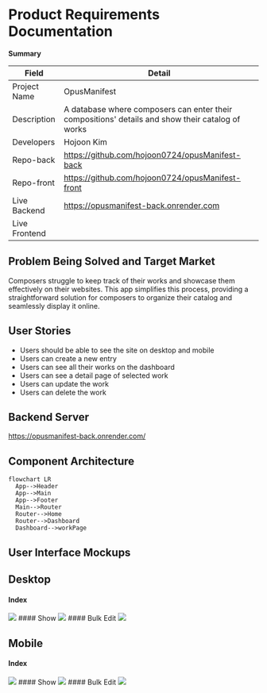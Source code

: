 # Product Requirements Documentation

**Summary**

| Field         | Detail                                                                                           |
| ------------- | ------------------------------------------------------------------------------------------------ |
| Project Name  | OpusManifest                                                                                     |
| Description   | A database where composers can enter their compositions' details and show their catalog of works |
| Developers    | Hojoon Kim                                                                                       |
| Repo-back     | https://github.com/hojoon0724/opusManifest-back                                                  |
| Repo-front    | https://github.com/hojoon0724/opusManifest-front                                                 |
| Live Backend  | https://opusmanifest-back.onrender.com                                                           |
| Live Frontend |                                                                                                  |

## Problem Being Solved and Target Market

Composers struggle to keep track of their works and showcase them effectively on their websites. This app simplifies this process, providing a straightforward solution for composers to organize their catalog and seamlessly display it online.

## User Stories

- Users should be able to see the site on desktop and mobile
- Users can create a new entry
- Users can see all their works on the dashboard
- Users can see a detail page of selected work
- Users can update the work
- Users can delete the work

## Backend Server

https://opusmanifest-back.onrender.com/

## Component Architecture

```mermaid
flowchart LR
  App-->Header
  App-->Main
  App-->Footer
  Main-->Router
  Router-->Home
  Router-->Dashboard
  Dashboard-->workPage
```

## User Interface Mockups

## Desktop

#### Index

<img src="./wireframeMockup/Index@1x.png">
#### Show
<img src="./wireframeMockup/Show@1x.png">
#### Bulk Edit
<img src="./wireframeMockup/Bulk Edit@1x.png">

## Mobile

#### Index

<img src="./wireframeMockup/Index Mobile.png">
#### Show
<img src="./wireframeMockup/Show Mobile.png">
#### Bulk Edit
<img src="./wireframeMockup/Bulk Edit Mobile.png">
